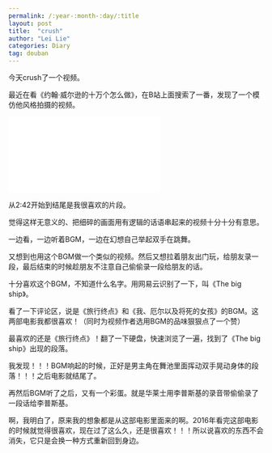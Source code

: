 ```yaml
---
permalink: /:year-:month-:day/:title
layout: post
title:  "crush"
author: "Lei Lie"
categories: Diary
tag: douban
---
```


今天crush了一个视频。

最近在看《约翰·威尔逊的十万个怎么做》，在B站上面搜索了一番，发现了一个模仿他风格拍摄的视频。

<iframe src="//player.bilibili.com/player.html?aid=252999522&bvid=BV1pY41187ru&cid=476088836&page=1" scrolling="no" border="0" frameborder="no" framespacing="0" allowfullscreen="true"> </iframe>

从2:42开始到结尾是我很喜欢的片段。

觉得这样无意义的、把细碎的画面用有逻辑的话语串起来的视频十分十分有意思。

一边看，一边听着BGM，一边在幻想自己举起双手在跳舞。

又想到也用这个BGM做一个类似的视频。然后又想拉着朋友出门玩，给朋友录一段，最后结束的时候趁朋友不注意自己偷偷录一段给朋友的话。

十分喜欢这个BGM，不知道什么名字。用网易云识别了一下，叫《The big ship》。

看了一下评论区，说是《旅行终点》和《我、厄尔以及将死的女孩》的BGM。这两部电影我都很喜欢！（同时为视频作者选用BGM的品味狠狠点了一个赞）

最喜欢的还是《旅行终点》！翻了一下硬盘，快速浏览了一遍，找到了《The big ship》出现的段落。

我发现！！！BGM响起的时候，正好是男主角在舞池里面挥动双手晃动身体的段落！！！之后电影就结尾了。

再然后BGM听了之后，又有一个彩蛋。就是华莱士用李普斯基的录音带偷偷录了一段话给李普斯基。

啊，我明白了，原来我的想象都是从这部电影里面来的啊。2016年看完这部电影的时候就觉得很喜欢，现在过了这么久，还是很喜欢！！！所以说喜欢的东西不会消失，它只是会换一种方式重新回到身边。